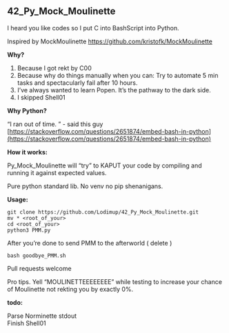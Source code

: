 
## **42_Py_Mock_Moulinette**

I heard you like codes so I put C into BashScript into Python.

Inspired by MockMoulinette https://github.com/kristofk/MockMoulinette

**Why?**

 1. Because I got rekt by C00
 2. Because why do things manually when you can: Try to automate 5 min tasks and spectacularly fail after 10 hours.
 3. I’ve always wanted to learn Popen. It’s the pathway to the dark side.
 4. I skipped Shell01

**Why Python?**

“I ran out of time. ” - said this guy
[https://stackoverflow.com/questions/2651874/embed-bash-in-python](https://stackoverflow.com/questions/2651874/embed-bash-in-python)

**How it works:**

Py_Mock_Moulinette will “try” to KAPUT your code by compiling and running it against expected values.

Pure python standard lib.  No venv no pip shenanigans.

**Usage:**

    git clone https://github.com/Lodimup/42_Py_Mock_Moulinette.git
    mv * <root_of_your>
    cd <root_of_your>
    python3 PMM.py


After you’re done to send PMM to the afterworld ( delete )

    bash goodbye_PMM.sh

Pull requests welcome

Pro tips. Yell “MOULINETTEEEEEEEE” while testing to increase your chance of Moulinette not rekting you by exactly 0%.

**todo:**

Parse Norminette stdout  
Finish Shell01
